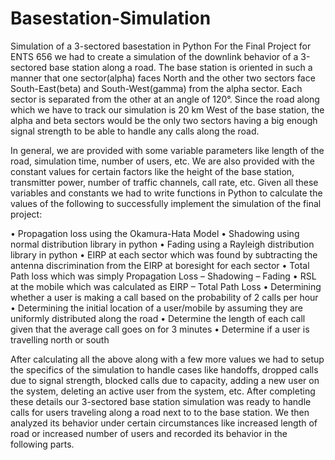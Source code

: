 # Basestation-Simulation
Simulation of a 3-sectored basestation in Python 
For the Final Project for ENTS 656 we had to create a simulation of the downlink behavior of a 3-sectored base station along a road. The base station is oriented in such a manner that one sector(alpha) faces North and the other two sectors face South-East(beta) and South-West(gamma) from the alpha sector. Each sector is separated from the other at an angle of 120°. Since the road along which we have to track our simulation is 20 km West of the base station, the alpha and beta sectors would be the only two sectors having a big enough signal strength to be able to handle any calls along the road.

In general, we are provided with some variable parameters like length of the road, simulation time, number of users, etc. We are also provided with the constant values for certain factors like the height of the base station, transmitter power, number of traffic channels, call rate, etc. Given all these variables and constants we had to write functions in Python to calculate the values of the following to successfully implement the simulation of the final project:

•	Propagation loss using the Okamura-Hata Model 
•	Shadowing using normal distribution library in python 
•	Fading using a Rayleigh distribution library in python
•	EIRP at each sector which was found by subtracting the antenna discrimination from the EIRP at boresight for each sector
•	Total Path loss which was simply Propagation Loss – Shadowing – Fading 
•	RSL at the mobile which was calculated as EIRP – Total Path Loss 
•	Determining whether a user is making a call based on the probability of 2 calls per hour 
•	Determining the initial location of a user/mobile by assuming they are uniformly distributed along the road 
•	Determine the length of each call given that the average call goes on for 3 minutes 
•	Determine if a user is travelling north or south

After calculating all the above along with a few more values we had to setup the specifics of the simulation to handle cases like handoffs, dropped calls due to signal strength, blocked calls due to capacity, adding a new user on the system, deleting an active user from the system, etc. After completing these details our 3-sectored base station simulation was ready to handle calls for users traveling along a road next to to the base station. We then analyzed its behavior under certain circumstances like increased length of road or increased number of users and recorded its behavior in the following parts. 
